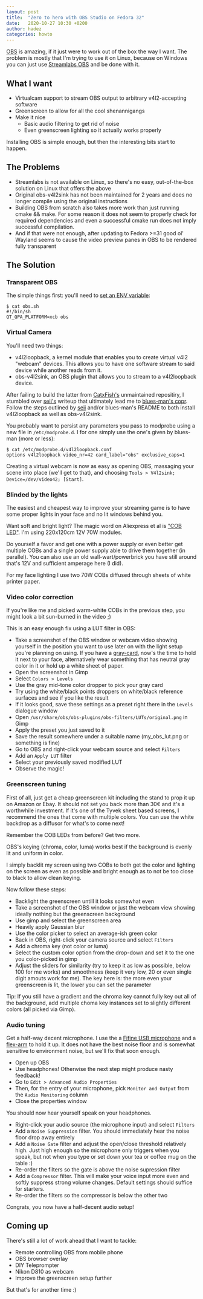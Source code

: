 ```yaml
---
layout: post
title:  "Zero to hero with OBS Studio on Fedora 32"
date:   2020-10-27 10:30 +0200
author: hadez
categories: howto
---
```


[OBS](https://obsproject.com/) is amazing, if it just were to work out of the box the way I want.
The problem is mostly that I'm trying to use it on Linux, because on Windows you can just use [Streamlabs OBS](https://streamlabs.com/streamlabs-obs) and be done with it.

## What I want

- Virtualcam support to stream OBS output to arbitrary v4l2-accepting software
- Greenscreen to allow for all the cool shenannigangs
- Make it nice
    - Basic audio filtering to get rid of noise
    - Even greenscreen lighting so it actually works properly

Installing OBS is simple enough, but then the interesting bits start to happen.

## The Problems

- Streamlabs is not available on Linux, so there's no easy, out-of-the-box solution on Linux that offers the above
- Original obs-v4l2sink has not been maintained for 2 years and does no longer compile using the original instructions
- Building OBS from scratch also takes more work than just running cmake && make. For some reason it does not seem to properly check for required dependencies and even a successful cmake run does not imply successful compilation.
- And if that were not enough, after updating to Fedora >=31 good ol' Wayland seems to cause the video preview panes in OBS to be rendered fully transparent

## The Solution

### Transparent OBS

The simple things first: you'll need to [set an ENV variable](https://obsproject.com/forum/threads/fedora-31-preview-window-is-transparent.112877/):

```
$ cat obs.sh 
#!/bin/sh
QT_QPA_PLATFORM=xcb obs
```

### Virtual Camera

You'll need two things:

- v4l2loopback, a kernel module that enables you to create virtual v4l2 "webcam" devices. This allows you to have one software stream to said device while another reads from it.
- obs-v4l2sink, an OBS plugin that allows you to stream to a v4l2loopback device.

After failing to build the latter from [CatxFish's](https://github.com/CatxFish/obs-v4l2sink) unmaintained repositiry, I stumbled over [seii's](https://github.com/seii/fedora-green-screen/blob/master/README.md) writeup that ultimately lead me to [blues-man's copr](https://github.com/blues-man/obs-v4l2sink-plugin-fedora).
Follow the steps outlined by [seii](https://github.com/seii/fedora-green-screen/blob/master/README.md) and/or blues-man's README to both install v4l2loopback as well as obs-v4l2sink.

You probably want to persist any parameters you pass to modprobe using a new file in `/etc/modprobe.d`.
I for one simply use the one's given by blues-man (more or less):

```
$ cat /etc/modprobe.d/v4l2loopback.conf         
options v4l2loopback video_nr=42 card_label="obs" exclusive_caps=1
```

Creating a virtual webcam is now as easy as opening OBS, massaging your scene into place (we'll get to that), and choosing `Tools > V4l2sink; Device=/dev/video42; [Start]`.

### Blinded by the lights

The easiest and cheapest way to improve your streaming game is to have some proper lights in your face and no lit windows behind you.

Want soft and bright light? The magic word on Aliexpress et al is ["COB LED"](https://de.aliexpress.com/wholesale?catId=0origin=y&SearchText=cob+led).
I'm using 220x120cm 12V 70W modules.

Do yourself a favor and get one with a power supply or even better get multiple COBs and a single power supply able to drive them together (in parallel).
You can also use an old wall-wart/powerbrick you have still around that's 12V and sufficient amperage here (I did).

For my face lighting I use two 70W COBs diffused through sheets of white printer paper.

### Video color correction

If you're like me and picked warm-white COBs in the previous step, you might look a bit sun-burned in the video ;)

This is an easy enough fix using a LUT filter in OBS:

- Take a screenshot of the OBS window or webcam video showing yourself in the position you want to use later on with the light setup you're planning on using. If you have a [gray-card](https://www.amazon.de/-/en/gp/product/B00KCPBLWO/), now's the time to hold it next to your face, alternatively wear something that has neutral gray color in it or hold up a white sheet of paper.
- Open the screenshot in Gimp
- Select `Colors > Levels`
- Use the gray mid-tone color dropper to pick your gray card
- Try using the white/black points droppers on white/black reference surfaces and see if you like the result
- If it looks good, save these settings as a preset right there in the `Levels` dialogue window
- Open `/usr/share/obs/obs-plugins/obs-filters/LUTs/original.png` in Gimp
- Apply the preset you just saved to it
- Save the result somewhere under a suitable name (my_obs_lut.png or something is fine)
- Go to OBS and right-click your webcam source and select `Filters`
- Add an `Apply LUT` filter
- Select your previously saved modified LUT
- Observe the magic!

### Greenscreen tuning

First of all, just get a cheap greenscreen kit including the stand to prop it up on Amazon or Ebay.
It should not set you back more than 30€ and it's a worthwhile investment.
If it's one of the Tyvek sheet based screens, I recommend the ones that come with multiple colors.
You can use the white backdrop as a diffusor for what's to come next!

Remember the COB LEDs from before?
Get two more.

OBS's keying (chroma, color, luma) works best if the background is evenly lit and uniform in color.

I simply backlit my screen using two COBs to both get the color and lighting on the screen as even as possible and bright enough as to not be too close to black to allow clean keying.

Now follow these steps:

- Backlight the greenscreen untill it looks somewhat even
- Take a screenshot of the OBS window or just the webcam view showing ideally nothing but the greenscreen background
- Use gimp and select the greenscreen area
- Heavily apply Gaussian blur
- Use the color picker to select an average-ish green color
- Back in OBS, right-click your camera source and select `Filters`
- Add a chroma key (not color or luma)
- Select the custom color option from the drop-down and set it to the one you color-picked in gimp
- Adjust the sliders for similarity (try to keep it as low as possible, below 100 for me works) and smoothness (keep it very low, 20 or even single digit amouts work for me). The key here is: the more even your greenscreen is lit, the lower you can set the parameter

Tip: If you still have a gradient and the chroma key cannot fully key out all of the background, add multiple choma key instances set to slightly different colors (all picked via Gimp).


### Audio tuning

Get a half-way decent microphone.
I use the a [Fifine USB microphone](https://www.amazon.de/-/en/gp/product/B07QC5W7G9/) and a [flex-arm](https://www.amazon.de/-/en/gp/product/B073VJKD9Q) to hold it up.
It does not have the best noise floor and is somewhat sensitive to environment noise, but we'll fix that soon enough.

- Open up OBS
- Use headphones! Otherwise the next step might produce nasty feedback!
- Go to `Edit > Advanced Audio Properties`
- Then, for the entry of your microphone, pick `Monitor and Output` from the `Audio Monitoring` column
- Close the properties window

You should now hear yourself speak on your headphones.

- Right-click your audio source (the microphone input) and select `Filters`
- Add a `Noise Suppression` filter. You should immediately hear the noise floor drop away entirely
- Add a `Noise Gate` filter and adjust the open/close threshold relatively high. Just high enough so the microphone only triggers when you speak, but not when you type or set down your tea or coffee mug on the table :)
- Re-order the filters so the gate is above the noise supression filter
- Add a `Compressor` filter. This will make your voice input more even and softly suppress strong volume changes. Default settings should suffice for starters.
- Re-order the filters so the compressor is below the other two

Congrats, you now have a half-decent audio setup!


## Coming up

There's still a lot of work ahead that I want to tackle:

- Remote controlling OBS from mobile phone
- OBS browser overlay
- DIY Teleprompter
- Nikon D810 as webcam
- Improve the greenscreen setup further

But that's for another time :)


